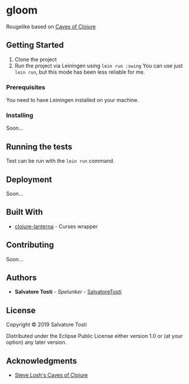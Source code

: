 # gloom

Rougelike based on [Caves of Clojure](http://stevelosh.com/blog/2012/07/caves-of-clojure-01/#clojure-lanterna)


## Getting Started

1. Clone the project
2. Run the project via Leiningen using `lein run :swing`
You can use just `lein run`, but this mode has been less reliable for me.

### Prerequisites

You need to have Leiningen installed on your machine.

### Installing

Soon...

## Running the tests

Test can be run with the `lein run` command.

## Deployment

Soon...

## Built With

* [clojure-lanterna](https://sjl.bitbucket.io/clojure-lanterna/) - Curses wrapper

## Contributing

Soon...

## Authors

* **Salvatore Tosti** - *Spelunker* - [SalvatoreTosti](https://github.com/SalvatoreTosti)

## License

Copyright © 2019 Salvatore Tosti

Distributed under the Eclipse Public License either version 1.0 or (at
your option) any later version.

## Acknowledgments

* [Steve Losh's Caves of Clojure](http://stevelosh.com/blog/2012/07/caves-of-clojure-01/)



